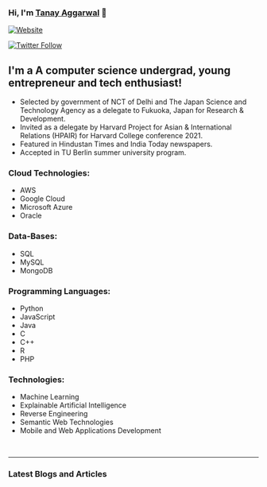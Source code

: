 ### Hi, I'm [Tanay Aggarwal][website] 👋

[![Website](https://img.shields.io/website?down_color=RED&down_message=DOWN&label=tanayaggarwal.me&style=for-the-badge&up_color=%2318C135&up_message=LIVE&url=https%3A%2F%2Ftanayaggarwal.me)](https://tanayaggarwal.me)

[![Twitter Follow](https://img.shields.io/twitter/follow/ImTanayAggarwal?style=social)](https://twitter.com/ImTanayAggarwal)

## I'm a A computer science undergrad, young entrepreneur and tech enthusiast!

- Selected by government of NCT of Delhi and The Japan Science and Technology Agency as a delegate to Fukuoka, Japan for Research & Development.
- Invited as a delegate by Harvard Project for Asian & International Relations (HPAIR) for Harvard College conference 2021.
- Featured in Hindustan Times and India Today newspapers.
- Accepted in TU Berlin summer university program.


### Cloud Technologies: 

- AWS
- Google Cloud
- Microsoft Azure
- Oracle

### Data-Bases: 

- SQL
- MySQL 
- MongoDB

### Programming Languages: 

- Python
- JavaScript
- Java
- C
- C++
- R
- PHP

### Technologies:

- Machine Learning
- Explainable Artificial Intelligence
- Reverse Engineering
- Semantic Web Technologies
- Mobile and Web Applications Development

<br />


---

### Latest Blogs and Articles

<!-- BLOG-POST-LIST:START --><!-- BLOG-POST-LIST:END -->



[website]: https://www.tanayaggarwal.me/
